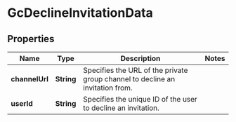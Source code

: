 

# GcDeclineInvitationData


## Properties

| Name | Type | Description | Notes |
|------------ | ------------- | ------------- | -------------|
|**channelUrl** | **String** | Specifies the URL of the private group channel to decline an invitation from. |  |
|**userId** | **String** | Specifies the unique ID of the user to decline an invitation. |  |



